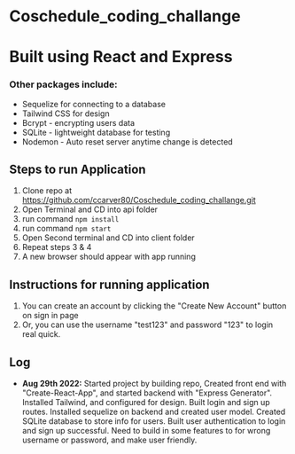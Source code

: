 # Coschedule_coding_challange

# Built using React and Express 
### Other packages include:
- Sequelize for connecting to a database
- Tailwind CSS for design
- Bcrypt - encrypting users data
- SQLite - lightweight database for testing
- Nodemon - Auto reset server anytime change is detected

## Steps to run Application

1. Clone repo at https://github.com/ccarver80/Coschedule_coding_challange.git
2. Open Terminal and CD into api folder
3. run command ``` npm install ```
4. run command ``` npm start ``` 
5. Open Second terminal and CD into client folder
6. Repeat steps 3 & 4
7. A new browser should appear with app running


## Instructions for running application
1. You can create an account by clicking the "Create New Account" button on sign in page
2. Or, you can use the username "test123" and password "123" to login real quick.


## Log
- **Aug 29th 2022:** Started project by building repo, Created front end with "Create-React-App", and started backend with "Express Generator". Installed Tailwind, and configured for design. Built login and sign up routes. Installed sequelize on backend and created user model. Created SQLite database to store info for users. Built user authentication to login and sign up successful. Need to build in some features to for wrong username or password, and make user friendly. 